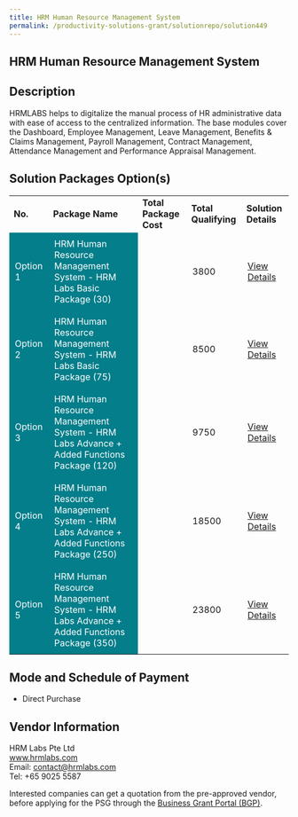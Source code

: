 ```yaml
---
title: HRM Human Resource Management System
permalink: /productivity-solutions-grant/solutionrepo/solution449
---
```


## HRM Human Resource Management System

## Description

HRMLABS helps to digitalize the manual process of HR administrative data with ease of access to the centralized information. The base modules cover the Dashboard, Employee Management, Leave Management, Benefits & Claims Management, Payroll Management, Contract Management, Attendance Management and Performance Appraisal Management.

## Solution Packages Option(s)

<table>
<tr>
<td><b>No.</b></td>
<td><b>Package Name</b></td>
<td><b>Total Package Cost</b></td>
<td><b>Total Qualifying</b></td>
<td><b>Solution Details</b></td>
</tr>
<tr>
<td style='padding: 10px; background-color: #037E8A; color: #FFFFFF;'>Option 1</td>
<td style='padding: 10px; background-color: #037E8A; color: #FFFFFF;'>HRM Human Resource Management System - HRM Labs Basic Package (30)</td>
<td style='padding: 10px;'></td>
<td style='padding: 10px;'>3800</td>
<td style='padding: 10px;'><a href='https://www.gobusiness.gov.sg/images/psg/HRM_Labs_20200043_Annex_3_20200625151521_Part_1.pdf' target='_blank'>View Details</a></td>
</tr>
<tr>
<td style='padding: 10px; background-color: #037E8A; color: #FFFFFF;'>Option 2</td>
<td style='padding: 10px; background-color: #037E8A; color: #FFFFFF;'>HRM Human Resource Management System - HRM Labs Basic Package (75)</td>
<td style='padding: 10px;'></td>
<td style='padding: 10px;'>8500</td>
<td style='padding: 10px;'><a href='https://www.gobusiness.gov.sg/images/psg/HRM_Labs_20200043_Annex_3_20200625151521_Part_2.pdf' target='_blank'>View Details</a></td>
</tr>
<tr>
<td style='padding: 10px; background-color: #037E8A; color: #FFFFFF;'>Option 3</td>
<td style='padding: 10px; background-color: #037E8A; color: #FFFFFF;'>HRM Human Resource Management System - HRM Labs Advance + Added Functions Package (120)</td>
<td style='padding: 10px;'></td>
<td style='padding: 10px;'>9750</td>
<td style='padding: 10px;'><a href='https://www.gobusiness.gov.sg/images/psg/HRM_Labs_20200043_Annex_3_20200625151521_Part_3.pdf' target='_blank'>View Details</a></td>
</tr>
<tr>
<td style='padding: 10px; background-color: #037E8A; color: #FFFFFF;'>Option 4</td>
<td style='padding: 10px; background-color: #037E8A; color: #FFFFFF;'>HRM Human Resource Management System - HRM Labs Advance + Added Functions Package (250)</td>
<td style='padding: 10px;'></td>
<td style='padding: 10px;'>18500</td>
<td style='padding: 10px;'><a href='https://www.gobusiness.gov.sg/images/psg/HRM_Labs_20200043_Annex_3_20200625151521_Part_4.pdf' target='_blank'>View Details</a></td>
</tr>
<tr>
<td style='padding: 10px; background-color: #037E8A; color: #FFFFFF;'>Option 5</td>
<td style='padding: 10px; background-color: #037E8A; color: #FFFFFF;'>HRM Human Resource Management System - HRM Labs Advance + Added Functions Package (350)</td>
<td style='padding: 10px;'></td>
<td style='padding: 10px;'>23800</td>
<td style='padding: 10px;'><a href='https://www.gobusiness.gov.sg/images/psg/HRM_Labs_20200043_Annex_3_20200625151521_Part_5.pdf' target='_blank'>View Details</a></td>
</tr>
</table>

## Mode and Schedule of Payment

 - Direct Purchase

## Vendor Information

 HRM Labs Pte Ltd<br>www.hrmlabs.com<br>Email: contact@hrmlabs.com<br>Tel: +65 9025 5587

Interested companies can get a quotation from the pre-approved vendor, before applying for the PSG through the <a href='https://www.businessgrants.gov.sg/' target='_blank' rel='noopener'>Business Grant Portal (BGP)</a>.

<script src="/jquery/resize-tables.js"></script>
